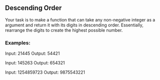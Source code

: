 ## Descending Order

Your task is to make a function that can take any non-negative integer as a argument and return it with its digits in descending order. Essentially, rearrange the digits to create the highest possible number.

### Examples:

Input: 21445 Output: 54421

Input: 145263 Output: 654321

Input: 1254859723 Output: 9875543221
